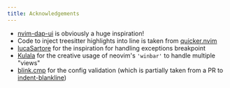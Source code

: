 ```yaml
---
title: Acknowledgements
---
```


- [nvim-dap-ui](https://github.com/rcarriga/nvim-dap-ui)  is obviously a huge inspiration!
- Code to inject treesitter highlights into line is taken from [quicker.nvim](https://github.com/stevearc/quicker.nvim)
- [lucaSartore](https://github.com/lucaSartore/nvim-dap-exception-breakpoints) for the inspiration for handling exceptions breakpoint
- [Kulala](https://github.com/mistweaverco/kulala.nvim) for the creative usage of neovim's `'winbar'` to handle multiple "views"
- [blink.cmp](https://github.com/Saghen/blink.cmp/blob/main/lua/blink/cmp/config/utils.lua) for the config validation (which is partially taken from a PR to [indent-blankline](https://github.com/lukas-reineke/indent-blankline.nvim/pull/934/files#diff-09ebcaa8c75cd1e92d25640e377ab261cfecaf8351c9689173fd36c2d0c23d94R16))
